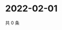 # 2022-02-01

共 0 条

<!-- BEGIN WEIBO -->
<!-- 最后更新时间 Tue Feb 01 2022 06:13:20 GMT+0800 (China Standard Time) -->

<!-- END WEIBO -->
